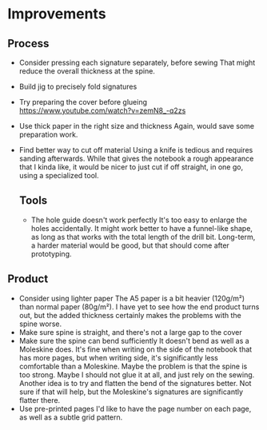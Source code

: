 # Improvements

## Process

- Consider pressing each signature separately, before sewing
  That might reduce the overall thickness at the spine.
- Build jig to precisely fold signatures
- Try preparing the cover before glueing
  https://www.youtube.com/watch?v=zemN8_-q2zs
- Use thick paper in the right size and thickness
  Again, would save some preparation work.
- Find better way to cut off material
  Using a knife is tedious and requires sanding afterwards. While that gives the notebook a rough appearance that I kinda like, it would be nicer to just cut if off straight, in one go, using a specialized tool.


  ## Tools

  - The hole guide doesn't work perfectly
    It's too easy to enlarge the holes accidentally. It might work better to have a funnel-like shape, as long as that works with the total length of the drill bit.
    Long-term, a harder material would be good, but that should come after prototyping.


## Product

- Consider using lighter paper
  The A5 paper is a bit heavier (120g/m²) than normal paper (80g/m²). I have yet to see how the end product turns out, but the added thickness certainly makes the problems with the spine worse.
- Make sure spine is straight, and there's not a large gap to the cover
- Make sure the spine can bend sufficiently
  It doesn't bend as well as a Moleskine does. It's fine when writing on the side of the notebook that has more pages, but when writing side, it's significantly less comfortable than a Moleskine.
  Maybe the problem is that the spine is too strong. Maybe I should not glue it at all, and just rely on the sewing. Another idea is to try and flatten the bend of the signatures better. Not sure if that will help, but the Moleskine's signatures are significantly flatter there.
- Use pre-printed pages
  I'd like to have the page number on each page, as well as a subtle grid pattern.
